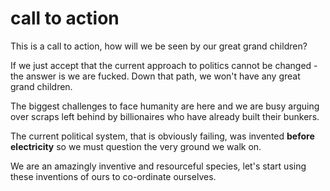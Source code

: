 # call to action

This is a call to action, how will we be seen by our great grand children?

If we just accept that the current approach to politics cannot be changed - the answer is we are fucked.  Down that path, we won't have any great grand children.

The biggest challenges to face humanity are here and we are busy arguing over scraps left behind by billionaires who have already built their bunkers.

The current political system, that is obviously failing, was invented **before electricity** so we must question the very ground we walk on.

We are an amazingly inventive and resourceful species, let's start using these inventions of ours to co-ordinate ourselves.